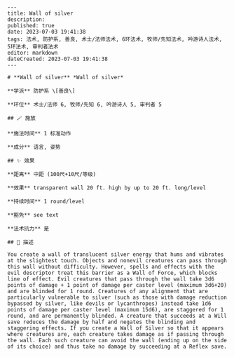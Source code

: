 
    ---
    title: Wall of silver
    description: 
    published: true
    date: 2023-07-03 19:41:38
    tags: 法术, 防护系, 善良, 术士/法师法术, 6环法术, 牧师/先知法术, 吟游诗人法术, 5环法术, 审判者法术
    editor: markdown
    dateCreated: 2023-07-03 19:41:38
    ---

    # **Wall of silver** *Wall of silver*

    **学派** 防护系 \[善良\] 

    **环位** 术士/法师 6, 牧师/先知 6, 吟游诗人 5, 审判者 5

    ## 🪄 施放

    **施法时间** 1 标准动作

    **成分** 语言, 姿势

    ## ✨ 效果  

    **距离** 中距 (100尺+10尺/等级) 

    **效果** transparent wall 20 ft. high by up to 20 ft. long/level 

    **持续时间** 1 round/level 

    **豁免** see text

    **法术抗力** 是

    ## 📖 描述

    You create a wall of translucent silver energy that hums and vibrates at the slightest touch. Objects and nonevil creatures can pass through this wall without difficulty. However, spells and effects with the evil descriptor treat this barrier as a Wall of Force, which blocks line of effect. Evil creatures that pass through the wall take 3d6 points of damage + 1 point of damage per caster level (maximum 3d6+20) and are blinded for 1 round. Creatures of any alignment that are particularly vulnerable to silver (such as those with damage reduction bypassed by silver, like devils or lycanthropes) instead take 1d6 points of damage per caster level (maximum 15d6), are staggered for 1 round, and are permanently blinded. A creature that succeeds at a Will save reduces the damage by half and negates the blinding and staggering effects. If you create a Wall of Silver so that it appears where creatures are, each creature takes damage as if passing through the wall. Each such creature can avoid the wall (ending up on the side of its choice) and thus take no damage by succeeding at a Reflex save.
    